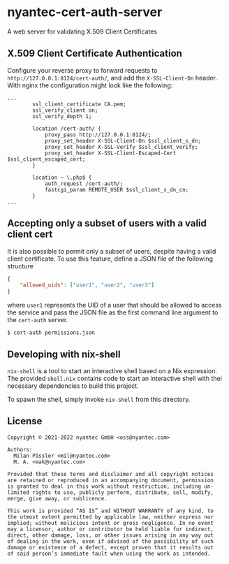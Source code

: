 # nyantec-cert-auth-server

A web server for validating X.509 Client Certificates


## X.509 Client Certificate Authentication

Configure your reverse proxy to forward requests to `http://127.0.0.1:8124/cert-auth/`,
and add the `X-SSL-Client-Dn` header. With nginx the configuration might look like
the following:

```
...
        ssl_client_certificate CA.pem;
        ssl_verify_client on;
        ssl_verify_depth 1;

        location /cert-auth/ {
            proxy_pass http://127.0.0.1:8124/;
            proxy_set_header X-SSL-Client-Dn $ssl_client_s_dn;
            proxy_set_header X-SSL-Verify $ssl_client_verify;
            proxy_set_header X-SSL-Client-Escaped-Cert $ssl_client_escaped_cert;
        }

        location ~ \.php$ {
            auth_request /cert-auth/;
            fastcgi_param REMOTE_USER $ssl_client_s_dn_cn;
        }
...
```

## Accepting only a subset of users with a valid client cert

It is also possible to permit only a subset of users, despite having a valid client
certificate. To use this feature, define a JSON file of the following structure

```json
{
    "allowed_uids": ["user1", "user2", "user3"]
}
```
where `user1` represents the UID of a user that should be allowed to access the service
and pass the JSON file as the first command line argument to the `cert-auth` server.

```
$ cert-auth permissions.json
```

## Developing with nix-shell

`nix-shell` is a tool to start an interactive shell based on a Nix expression.
The provided `shell.nix` contains code to start an interactive shell with thei
necessary dependencies to build this project.

To spawn the shell, simply invoke `nix-shell` from this directory.


## License
```
Copyright © 2021-2022 nyantec GmbH <oss@nyantec.com>

Authors:
  Milan Pässler <mil@nyantec.com>
  M. A. <mak@nyantec.com>

Provided that these terms and disclaimer and all copyright notices
are retained or reproduced in an accompanying document, permission
is granted to deal in this work without restriction, including un‐
limited rights to use, publicly perform, distribute, sell, modify,
merge, give away, or sublicence.

This work is provided “AS IS” and WITHOUT WARRANTY of any kind, to
the utmost extent permitted by applicable law, neither express nor
implied; without malicious intent or gross negligence. In no event
may a licensor, author or contributor be held liable for indirect,
direct, other damage, loss, or other issues arising in any way out
of dealing in the work, even if advised of the possibility of such
damage or existence of a defect, except proven that it results out
of said person’s immediate fault when using the work as intended.
```
